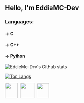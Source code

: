 ## Hello, I'm EddieMC-Dev
### Languages:
#### -> C
#### -> C++
#### -> Python

![EddieMc-Dev's GitHub stats](https://github-readme-stats.vercel.app/api?username=EddieMC-Dev&theme=radical&show_icons=true&hide=contribs)

[![Top Langs](https://github-readme-stats.vercel.app/api/top-langs/?username=EddieMC-Dev&theme=radical&layout=compact&card_width=467&line_height=400&show_icons=true&langs_count=2)](https://github.com/EddieMC-Dev/github-readme-stats)


<div>
  <img height="49" width="42" src="https://uxwing.com/wp-content/themes/uxwing/download/brands-and-social-media/c-program-icon.png">‎  ‎
  <img height="49" width="47" src="https://user-images.githubusercontent.com/25181517/192106073-90fffafe-3562-4ff9-a37e-c77a2da0ff58.png">      ‎ 
  ‎<img height="48" width="39" src="https://user-images.githubusercontent.com/25181517/183423507-c056a6f9-1ba8-4312-a350-19bcbc5a8697.png">‎  
</div>
<!---
EddieMC-Dev/EddieMC-Dev is a ✨ special ✨ repository because its `README.md` (this file) appears on your GitHub profile.
You can click the Preview link to take a look at your changes.
--->
